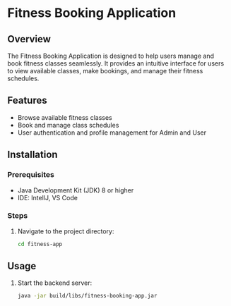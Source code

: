 # Fitness Booking Application

## Overview
The Fitness Booking Application is designed to help users manage and book fitness classes seamlessly. It provides an intuitive interface for users to view available classes, make bookings, and manage their fitness schedules.

## Features
- Browse available fitness classes
- Book and manage class schedules
- User authentication and profile management for Admin and User

## Installation

### Prerequisites
- Java Development Kit (JDK) 8 or higher
- IDE: IntellJ, VS Code

### Steps
1. Navigate to the project directory:
   ```bash
   cd fitness-app
   ```

## Usage
1. Start the backend server:
   ```bash
   java -jar build/libs/fitness-booking-app.jar
   ```
